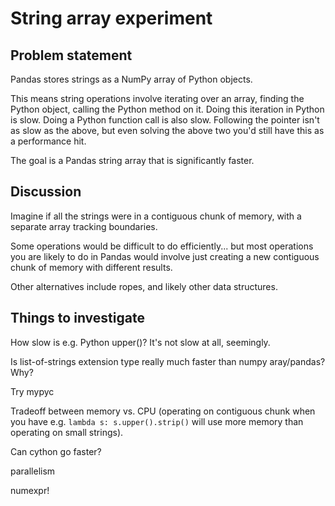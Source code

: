 # String array experiment

## Problem statement

Pandas stores strings as a NumPy array of Python objects.

This means string operations involve iterating over an array, finding the Python object, calling the Python method on it.
Doing this iteration in Python is slow.
Doing a Python function call is also slow.
Following the pointer isn't as slow as the above, but even solving the above two you'd still have this as a performance hit.

The goal is a Pandas string array that is significantly faster.

## Discussion

Imagine if all the strings were in a contiguous chunk of memory, with a separate array tracking boundaries.

Some operations would be difficult to do efficiently... but most operations you are likely to do in Pandas would involve just creating a new contiguous chunk of memory with different results.

Other alternatives include ropes, and likely other data structures.

## Things to investigate

How slow is e.g. Python upper()? It's not slow at all, seemingly.

Is list-of-strings extension type really much faster than numpy aray/pandas? Why?

Try mypyc

Tradeoff between memory vs. CPU (operating on contiguous chunk when you have e.g. `lambda s: s.upper().strip()` will use more memory than operating on small strings).

Can cython go faster?

parallelism

numexpr!
